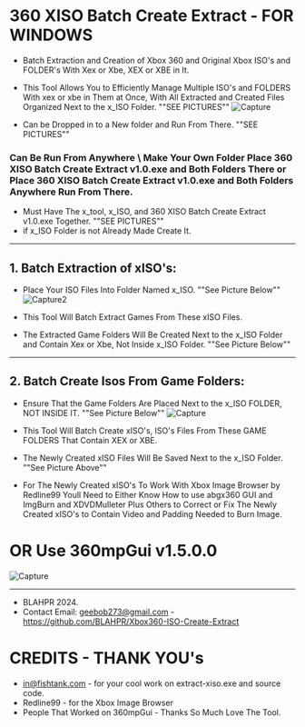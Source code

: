 # 360 XISO Batch Create Extract  -  FOR WINDOWS
* Batch Extraction and Creation of Xbox 360 and Original Xbox ISO's and FOLDER's With Xex or Xbe, XEX or XBE in It.
* This Tool Allows You to Efficiently Manage Multiple ISO's and FOLDERS With xex or xbe in Them at Once, With All Extracted and Created Files Organized Next to the x_ISO Folder. ""SEE PICTURES""
![Capture](https://github.com/user-attachments/assets/b03a169c-b525-475b-bcbe-fe7456b9e314)

* Can be Dropped in to a New folder and Run From There.  ""SEE PICTURES""
### Can Be Run From Anywhere \ Make Your Own Folder Place 360 XISO Batch Create Extract v1.0.exe and Both Folders There or Place 360 XISO Batch Create Extract v1.0.exe and Both Folders Anywhere Run From There. 
* Must Have The x_tool, x_ISO, and 360 XISO Batch Create Extract v1.0.exe Together. ""SEE PICTURES""
* if x_ISO Folder is not Already Made Create It. 
**********************************************************************
## 1. Batch Extraction of xISO's:

* Place Your ISO Files Into Folder Named x_ISO. ""See Picture Below""
![Capture2](https://github.com/user-attachments/assets/c20b4d13-027d-41d8-815f-e7710cf22db4)

* This Tool Will Batch Extract Games From These xISO Files.

* The Extracted Game Folders Will Be Created Next to the x_ISO Folder and Contain Xex or Xbe, Not Inside x_ISO Folder. ""See Picture Below""
**********************************************************************
## 2. Batch Create Isos From Game Folders:

* Ensure That the Game Folders Are Placed Next to the x_ISO FOLDER, NOT INSIDE IT. ""See Picture Below""
![Capture](https://github.com/user-attachments/assets/d5562ee2-2ff2-4c88-83d9-106d9193ad8d)

* This Tool Will Batch Create xISO's, ISO's Files From These GAME FOLDERS That Contain XEX or XBE.

* The Newly Created xISO Files Will Be Saved Next to the x_ISO Folder. ""See Picture Above""
* For The Newly Created xISO's To Work With Xbox Image Browser by Redline99 Youll Need to Either Know How to use abgx360 GUI and ImgBurn and XDVDMulleter Plus Others to Correct or Fix
  The Newly Created xISO's to Contain Video and Padding Needed to Burn Image.
# OR Use 360mpGui v1.5.0.0 
![Capture](https://github.com/user-attachments/assets/580f960c-3e68-47e9-9337-e2cfb0f3ef63) 

**********************************************************************
* BLAHPR 2024.
* Contact Email: geebob273@gmail.com - https://github.com/BLAHPR/Xbox360-ISO-Create-Extract

# CREDITS - THANK YOU's 
* <in@fishtank.com> - for your cool work on extract-xiso.exe and source code.
* Redline99 - for the Xbox Image Browser
* People That Worked on 360mpGui - Thanks So Much Love The Tool.

